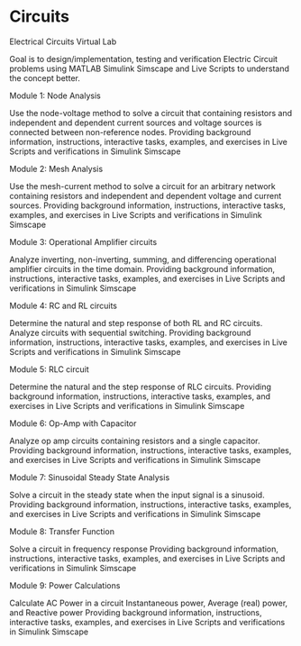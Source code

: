 # Circuits
Electrical Circuits Virtual Lab

Goal is to design/implementation, testing and verification Electric Circuit problems using MATLAB Simulink Simscape and Live Scripts to understand the concept better.

Module 1: Node Analysis

Use the node-voltage method to solve a circuit that containing resistors and independent and dependent current sources and voltage sources is connected between non-reference nodes. Providing background information, instructions, interactive tasks, examples, and exercises in Live Scripts and verifications in Simulink Simscape 

Module 2: Mesh Analysis

Use the mesh-current method to solve a circuit for an arbitrary network containing resistors and independent and dependent voltage and current sources. Providing background information, instructions, interactive tasks, examples, and exercises in Live Scripts and verifications in Simulink Simscape 

Module 3: Operational Amplifier circuits

Analyze inverting, non-inverting, summing, and differencing operational amplifier circuits in the time domain.
Providing background information, instructions, interactive tasks, examples, and exercises in Live Scripts and verifications in Simulink Simscape 

Module 4: RC and  RL circuits

Determine the natural and step response of both RL and RC circuits. Analyze circuits with sequential switching.
Providing background information, instructions, interactive tasks, examples, and exercises in Live Scripts and verifications in Simulink Simscape 

Module 5: RLC circuit

Determine the natural and the step response of RLC circuits.
Providing background information, instructions, interactive tasks, examples, and exercises in Live Scripts and verifications in Simulink Simscape 

Module 6: Op-Amp with Capacitor

Analyze op amp circuits containing resistors and a single capacitor.
Providing background information, instructions, interactive tasks, examples, and exercises in Live Scripts and verifications in Simulink Simscape 

Module 7: Sinusoidal Steady State Analysis

Solve a circuit in the steady state when the input signal is a sinusoid.
Providing background information, instructions, interactive tasks, examples, and exercises in Live Scripts and verifications in Simulink Simscape 

Module 8: Transfer Function

Solve a circuit in frequency response
Providing background information, instructions, interactive tasks, examples, and exercises in Live Scripts and verifications in Simulink Simscape 

Module 9: Power Calculations

Calculate AC  Power in a circuit Instantaneous power, Average (real) power, and  Reactive power
Providing background information, instructions, interactive tasks, examples, and exercises in Live Scripts and verifications in Simulink Simscape 
